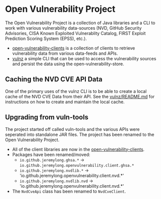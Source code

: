 # Open Vulnerability Project

The Open Vulnerability Project is a collection of Java libraries and a CLI to work
with various vulnerability data-sources (NVD, GitHub Security Advisories, CISA Known Exploited Vulnerablity Catalog, FIRST Exploit Prediction Scoring System (EPSS), etc.).

- [open-vulnerability-clients](/open-vulnerability-clients) is a collection of clients to retrieve vulnerability data from various data-feeds and APIs.
- [vulnz](/vulnz) a simple CLI that can be used to access the vulnerability sources and persist the data using the open-vulnerability-store.

## Caching the NVD CVE API Data

One of the primary uses of the vulnz CLI is to be able to create a local cache of
the NVD CVE Data from their API. See the [vulnz/README.md](/vulnz/README.md#caching-the-nvd-cve-data)
for instructions on how to create and maintain the local cache.

## Upgrading from vuln-tools

The project started off called vuln-tools and the various APIs were seperated into
standalone JAR files. The project has been renamed to the Open Vulnerability Project.

- All of the client libraries are now in the [open-vulnerability-clients](/open-vulnerability-clients).
- Packages have been renamed/moved:
    - `io.github.jeremylong.ghsa.*` -> `io.github.jeremylong.openvulnerability.client.ghsa.*`
    - `io.github.jeremylong.nvdlib.*` -> 'io.github.jeremylong.openvulnerability.client.nvd.*'
    - `io.github.jeremylong.nvdlib.nvd` -> 'io.github.jeremylong.openvulnerability.client.nvd.*'
- The `NvdCveApi` class has been renamed to `NvdCveClient`.
